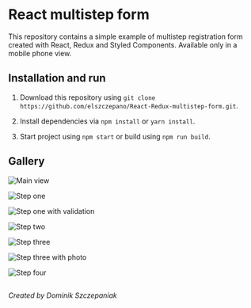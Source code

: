 # React multistep form

This repository contains a simple example of multistep registration form created with React, Redux and Styled Components.
Available only in a mobile phone view.

## Installation and run

1. Download this repository using `git clone https://github.com/elszczepano/React-Redux-multistep-form.git`.

1. Install dependencies via `npm install` or `yarn install`.

1. Start project using `npm start` or build using `npm run build`.

## Gallery

![Main view](screenshots/main.png "Main view")

![Step one](screenshots/step_one.png "Step one")

![Step one with validation](screenshots/step_one_validation.png "Step one with validation")

![Step two](screenshots/step_two.png "Step two")

![Step three](screenshots/step_three.png "Step three")

![Step three with photo](screenshots/step_three_with_photo.png "Step three with photo")

![Step four](screenshots/step_four.png "Step four")

##

*Created by Dominik Szczepaniak*
